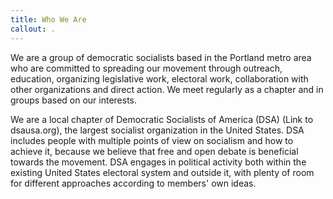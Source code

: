 ```yaml
---
title: Who We Are
callout: .
---
```

We are a group of democratic socialists based in the Portland metro area who are committed to spreading our movement through outreach, education, organizing legislative work, electoral work, collaboration with other organizations and direct action. We meet regularly as a chapter and in groups based on our interests.



We are a local chapter of Democratic Socialists of America (DSA) (Link to dsausa.org), the largest socialist organization in the United States. DSA includes people with multiple points of view on socialism and how to achieve it, because we believe that free and open debate is beneficial towards the movement. DSA engages in political activity both within the existing United States electoral system and outside it, with plenty of room for different approaches according to members' own ideas.
